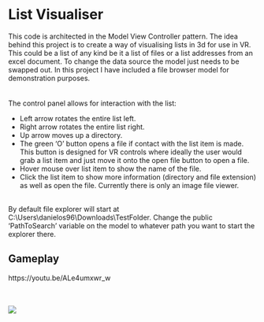 
<h1>List Visualiser</h1>
This code is architected in the Model View Controller pattern. 
The idea behind this project is to create a way of visualising lists in 3d for use in VR. 
This could be a list of any kind be it a list of files or a list addresses from an excel document.
To change the data source the model just needs to be swapped out. In this project I have included a file browser model for demonstration purposes. 
</br></br></br>
The control panel allows for interaction with the list:

* Left arrow rotates the entire list left.
* Right arrow rotates the entire list right.
* Up arrow moves up a directory.
* The green ‘O’ button opens a file if contact with the list item is made. This button is designed for VR controls where ideally the user would grab a list item and just move it onto the open file button to open a file.
* Hover mouse over list item to show the name of the file.
* Click the list item to show more information (directory and file extension) as well as open the file. Currently there is only an image file viewer.
</br>
By default file explorer will start at C:\Users\danielos96\Downloads\TestFolder. Change the public ‘PathToSearch’ variable on the model to whatever path you want to start the explorer there.
</br>


<h2>Gameplay</h2>
https://youtu.be/ALe4umxwr_w
</br></br></br>


![](https://github.com/DanielOS96/List-Visualisation/blob/master/Screenshots/1.png)


